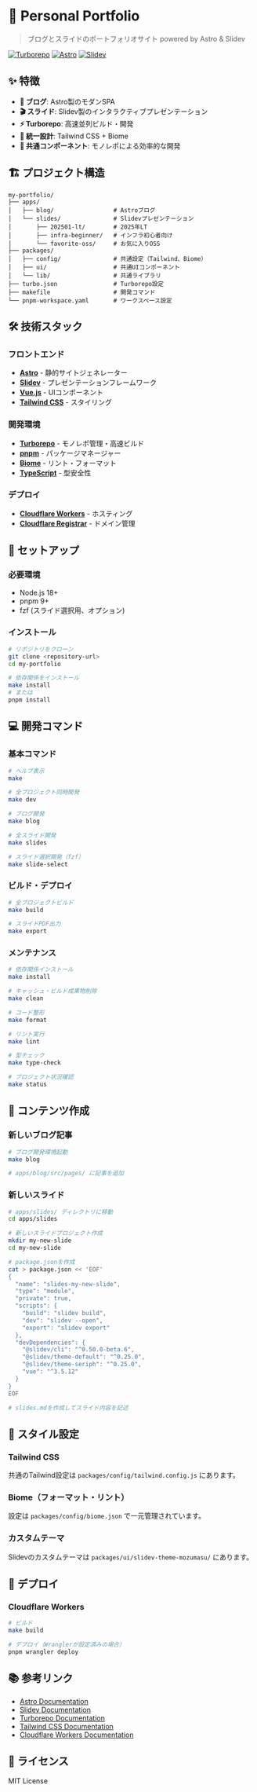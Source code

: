 # 🚀 Personal Portfolio

> ブログとスライドのポートフォリオサイト powered by Astro & Slidev

[![Turborepo](https://img.shields.io/badge/built%20with-Turborepo-cc00ff.svg)](https://turbo.build/)
[![Astro](https://img.shields.io/badge/built%20with-Astro-ff5d01.svg)](https://astro.build/)
[![Slidev](https://img.shields.io/badge/built%20with-Slidev-1e293b.svg)](https://sli.dev/)

## ✨ 特徴

- **📝 ブログ**: Astro製のモダンSPA
- **🎬 スライド**: Slidev製のインタラクティブプレゼンテーション
- **⚡ Turborepo**: 高速並列ビルド・開発
- **🎨 統一設計**: Tailwind CSS + Biome
- **🔄 共通コンポーネント**: モノレポによる効率的な開発

## 🏗️ プロジェクト構造

```
my-portfolio/
├── apps/
│   ├── blog/                 # Astroブログ
│   └── slides/               # Slidevプレゼンテーション
│       ├── 202501-lt/        # 2025年LT
│       ├── infra-beginner/   # インフラ初心者向け
│       └── favorite-oss/     # お気に入りOSS
├── packages/
│   ├── config/               # 共通設定（Tailwind、Biome）
│   ├── ui/                   # 共通UIコンポーネント
│   └── lib/                  # 共通ライブラリ
├── turbo.json                # Turborepo設定
├── makefile                  # 開発コマンド
└── pnpm-workspace.yaml       # ワークスペース設定
```

## 🛠️ 技術スタック

### フロントエンド
- **[Astro](https://astro.build/)** - 静的サイトジェネレーター
- **[Slidev](https://sli.dev/)** - プレゼンテーションフレームワーク
- **[Vue.js](https://vuejs.org/)** - UIコンポーネント
- **[Tailwind CSS](https://tailwindcss.com/)** - スタイリング

### 開発環境
- **[Turborepo](https://turbo.build/)** - モノレポ管理・高速ビルド
- **[pnpm](https://pnpm.io/)** - パッケージマネージャー
- **[Biome](https://biomejs.dev/)** - リント・フォーマット
- **[TypeScript](https://www.typescriptlang.org/)** - 型安全性

### デプロイ
- **[Cloudflare Workers](https://workers.cloudflare.com/)** - ホスティング
- **[Cloudflare Registrar](https://www.cloudflare.com/products/registrar/)** - ドメイン管理

## 🚀 セットアップ

### 必要環境
- Node.js 18+
- pnpm 9+
- fzf (スライド選択用、オプション)

### インストール

```bash
# リポジトリをクローン
git clone <repository-url>
cd my-portfolio

# 依存関係をインストール
make install
# または
pnpm install
```

## 💻 開発コマンド

### 基本コマンド

```bash
# ヘルプ表示
make

# 全プロジェクト同時開発
make dev

# ブログ開発
make blog

# 全スライド開発
make slides

# スライド選択開発（fzf）
make slide-select
```

### ビルド・デプロイ

```bash
# 全プロジェクトビルド
make build

# スライドPDF出力
make export
```

### メンテナンス

```bash
# 依存関係インストール
make install

# キャッシュ・ビルド成果物削除
make clean

# コード整形
make format

# リント実行
make lint

# 型チェック
make type-check

# プロジェクト状況確認
make status
```

## 📝 コンテンツ作成

### 新しいブログ記事

```bash
# ブログ開発環境起動
make blog

# apps/blog/src/pages/ に記事を追加
```

### 新しいスライド

```bash
# apps/slides/ ディレクトリに移動
cd apps/slides

# 新しいスライドプロジェクト作成
mkdir my-new-slide
cd my-new-slide

# package.jsonを作成
cat > package.json << 'EOF'
{
  "name": "slides-my-new-slide",
  "type": "module",
  "private": true,
  "scripts": {
    "build": "slidev build",
    "dev": "slidev --open",
    "export": "slidev export"
  },
  "devDependencies": {
    "@slidev/cli": "^0.50.0-beta.6",
    "@slidev/theme-default": "^0.25.0",
    "@slidev/theme-seriph": "^0.25.0",
    "vue": "^3.5.12"
  }
}
EOF

# slides.mdを作成してスライド内容を記述
```

## 🎨 スタイル設定

### Tailwind CSS
共通のTailwind設定は `packages/config/tailwind.config.js` にあります。

### Biome（フォーマット・リント）
設定は `packages/config/biome.json` で一元管理されています。

### カスタムテーマ
Slidevのカスタムテーマは `packages/ui/slidev-theme-mozumasu/` にあります。

## 🚢 デプロイ

### Cloudflare Workers

```bash
# ビルド
make build

# デプロイ（Wranglerが設定済みの場合）
pnpm wrangler deploy
```

## 📚 参考リンク

- [Astro Documentation](https://docs.astro.build/)
- [Slidev Documentation](https://sli.dev/)
- [Turborepo Documentation](https://turbo.build/repo/docs)
- [Tailwind CSS Documentation](https://tailwindcss.com/docs)
- [Cloudflare Workers Documentation](https://developers.cloudflare.com/workers/)

## 📄 ライセンス

MIT License
